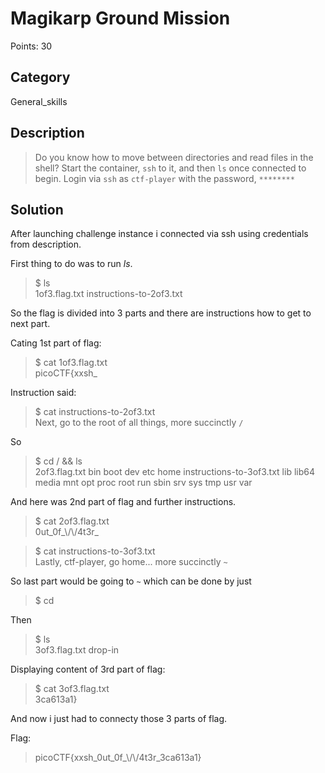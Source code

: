 # Magikarp Ground Mission

Points: 30

## Category

General_skills

## Description
>Do you know how to move between directories and read files in the shell? Start the container, `ssh` to it, and then `ls` once connected to begin. Login via `ssh` as `ctf-player` with the password, `********`

## Solution
After launching challenge instance i connected via ssh using credentials from description.

First thing to do was to run *ls*.
>$ ls \
1of3.flag.txt  instructions-to-2of3.txt

So the flag is divided into 3 parts and there are instructions how to get to next part.

Cating 1st part of flag:
>$ cat 1of3.flag.txt\
picoCTF{xxsh_

Instruction said:
>$ cat instructions-to-2of3.txt\
Next, go to the root of all things, more succinctly `/`

So

>$ cd / && ls\
2of3.flag.txt  bin  boot  dev  etc  home  instructions-to-3of3.txt  lib  lib64  media  mnt  opt  proc  root  run  sbin srv  sys  tmp  usr  var

And here was 2nd part of flag and further instructions.

>$ cat 2of3.flag.txt\
0ut_0f_\\/\\/4t3r_

>$ cat instructions-to-3of3.txt\
Lastly, ctf-player, go home... more succinctly `~`

So last part would be going to `~` which can be done by just 
>$ cd

Then
>$ ls\
3of3.flag.txt  drop-in

Displaying content of 3rd part of flag:
>$ cat 3of3.flag.txt\
3ca613a1}

And now i just had to connecty those 3 parts of flag.

Flag:
>picoCTF{xxsh_0ut_0f_\\/\\/4t3r_3ca613a1}

